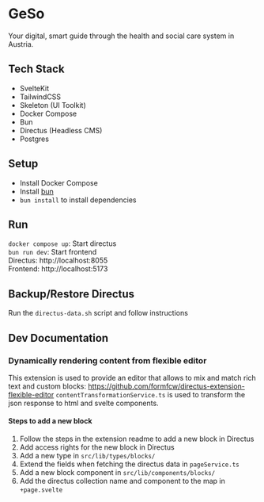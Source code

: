 # GeSo 

Your digital, smart guide through the health and social care system in Austria.

## Tech Stack
* SvelteKit
* TailwindCSS
* Skeleton (UI Toolkit)
* Docker Compose
* Bun
* Directus (Headless CMS)
* Postgres

## Setup
* Install Docker Compose
* Install [bun](https://bun.sh/)
* `bun install` to install dependencies

## Run

`docker compose up`: Start directus  
`bun run dev`: Start frontend  
Directus: http://localhost:8055  
Frontend: http://localhost:5173

## Backup/Restore Directus
Run the `directus-data.sh` script and follow instructions


## Dev Documentation
### Dynamically rendering content from flexible editor
This extension is used to provide an editor that allows to mix and match rich text and custom blocks: https://github.com/formfcw/directus-extension-flexible-editor
`contentTransformationService.ts` is used to transform the json response to html and svelte components.

#### Steps to add a new block
1. Follow the steps in the extension readme to add a new block in Directus
2. Add access rights for the new block in Directus
2. Add a new type in `src/lib/types/blocks/`
3. Extend the fields when fetching the directus data in `pageService.ts`
4. Add a new block component in `src/lib/components/blocks/`
6. Add the directus collection name and component to the map in `+page.svelte`




